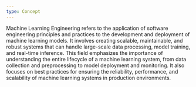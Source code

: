 ```yaml
---
type: Concept
---
```


Machine Learning Engineering refers to the application of software engineering principles and practices to the development and deployment of machine learning models. It involves creating scalable, maintainable, and robust systems that can handle large-scale data processing, model training, and real-time inference. This field emphasizes the importance of understanding the entire lifecycle of a machine learning system, from data collection and preprocessing to model deployment and monitoring. It also focuses on best practices for ensuring the reliability, performance, and scalability of machine learning systems in production environments.